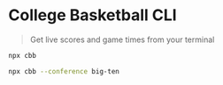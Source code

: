 # College Basketball CLI

> Get live scores and game times from your terminal

```bash
npx cbb

npx cbb --conference big-ten
```